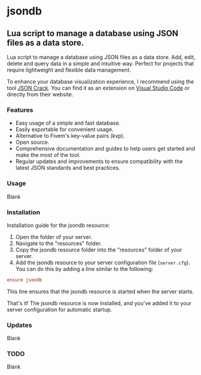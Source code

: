 # jsondb
## Lua script to manage a database using JSON files as a data store.
Lua script to manage a database using JSON files as a data store. Add, edit, delete and query data in a simple and intuitive way. Perfect for projects that require lightweight and flexible data management.

To enhance your database visualization experience, I recommend using the tool [JSON Crack](https://jsoncrack.com/). You can find it as an extension on [Visual Studio Code](https://marketplace.visualstudio.com/items?itemName=AykutSarac.jsoncrack-vscode) or directly from their website.

### Features
- Easy usage of a simple and fast database.
- Easily exportable for convenient usage.
- Alternative to Fivem's key-value pairs (kvp).
- Open source.
- Comprehensive documentation and guides to help users get started and make the most of the tool.
- Regular updates and improvements to ensure compatibility with the latest JSON standards and best practices.

### Usage
Blank

### Installation
Installation guide for the jsondb resource:

1. Open the folder of your server.
2. Navigate to the "resources" folder.
3. Copy the jsondb resource folder into the "resources" folder of your server.
4. Add the jsondb resource to your server configuration file (`server.cfg`). You can do this by adding a line similar to the following:
```cfg
ensure jsondb
```

This line ensures that the jsondb resource is started when the server starts.

That's it! The jsondb resource is now installed, and you've added it to your server configuration for automatic startup.

### Updates
Blank

### TODO
Blank